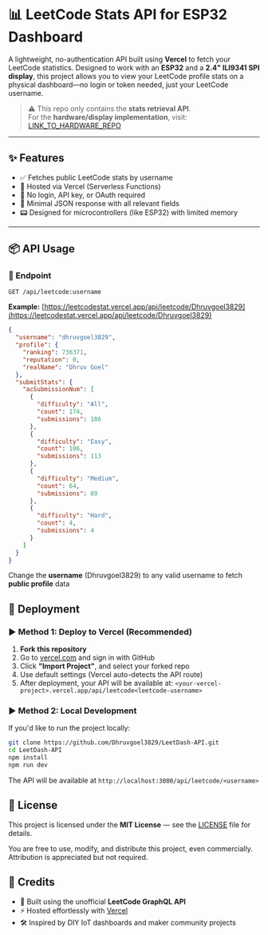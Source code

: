 # 📊 LeetCode Stats API for ESP32 Dashboard

A lightweight, no-authentication API built using **Vercel** to fetch your LeetCode statistics. Designed to work with an **ESP32** and a **2.4" ILI9341 SPI display**, this project allows you to view your LeetCode profile stats on a physical dashboard—no login or token needed, just your LeetCode username.

> ⚠️ This repo only contains the **stats retrieval API**.  
> For the **hardware/display implementation**, visit: [LINK_TO_HARDWARE_REPO](https://github.com/Dhruvgoel3829/LeetDash)

---

## ✨ Features

- ✅ Fetches public LeetCode stats by username  
- 🚀 Hosted via Vercel (Serverless Functions)  
- 🔐 No login, API key, or OAuth required  
- 🧠 Minimal JSON response with all relevant fields  
- 📟 Designed for microcontrollers (like ESP32) with limited memory  

---

## 📦 API Usage

### 🔗 Endpoint

``` GET /api/leetcode:username ```


**Example:**
[https://leetcodestat.vercel.app/api/leetcode/Dhruvgoel3829](https://leetcodestat.vercel.app/api/leetcode/Dhruvgoel3829)

```json
{
  "username": "dhruvgoel3829",
  "profile": {
    "ranking": 736371,
    "reputation": 0,
    "realName": "Dhruv Goel"
  },
  "submitStats": {
    "acSubmissionNum": [
      {
        "difficulty": "All",
        "count": 174,
        "submissions": 186
      },
      {
        "difficulty": "Easy",
        "count": 106,
        "submissions": 113
      },
      {
        "difficulty": "Medium",
        "count": 64,
        "submissions": 69
      },
      {
        "difficulty": "Hard",
        "count": 4,
        "submissions": 4
      }
    ]
  }
}
```
Change the **username** (Dhruvgoel3829) to any valid username to fetch **public profile** data

## 🚀 Deployment

### ▶️ Method 1: Deploy to Vercel (Recommended)

1. **Fork this repository**
2. Go to [vercel.com](https://vercel.com) and sign in with GitHub
3. Click **"Import Project"**, and select your forked repo
4. Use default settings (Vercel auto-detects the API route)
5. After deployment, your API will be available at:
``` <your-vercel-project>.vercel.app/api/leetcode<leetcode-username> ```

### ▶️ Method 2: Local Development

If you'd like to run the project locally:
```bash
git clone https://github.com/Dhruvgoel3829/LeetDash-API.git
cd LeetDash-API
npm install
npm run dev
```

The API will be available at ``` http://localhost:3000/api/leetcode/<username> ```

## 📄 License

This project is licensed under the **MIT License** — see the [LICENSE](./LICENSE) file for details.

You are free to use, modify, and distribute this project, even commercially. Attribution is appreciated but not required.

## 🙌 Credits

- 🧠 Built using the unofficial **LeetCode GraphQL API**
- ⚡ Hosted effortlessly with [Vercel](https://vercel.com)
- 🛠️ Inspired by DIY IoT dashboards and maker community projects





